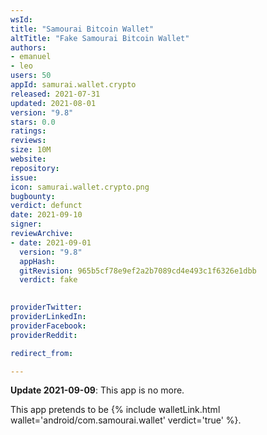 ```yaml
---
wsId: 
title: "Samourai Bitcoin Wallet"
altTitle: "Fake Samourai Bitcoin Wallet"
authors:
- emanuel
- leo
users: 50
appId: samurai.wallet.crypto
released: 2021-07-31
updated: 2021-08-01
version: "9.8"
stars: 0.0
ratings: 
reviews: 
size: 10M
website: 
repository: 
issue: 
icon: samurai.wallet.crypto.png
bugbounty: 
verdict: defunct
date: 2021-09-10
signer: 
reviewArchive:
- date: 2021-09-01
  version: "9.8"
  appHash: 
  gitRevision: 965b5cf78e9ef2a2b7089cd4e493c1f6326e1dbb
  verdict: fake
  

providerTwitter: 
providerLinkedIn: 
providerFacebook: 
providerReddit: 

redirect_from:

---
```



**Update 2021-09-09**: This app is no more.

This app pretends to be {% include walletLink.html wallet='android/com.samourai.wallet' verdict='true' %}.
